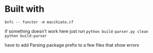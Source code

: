 # Built with

`bnfc -- functor -m macchiato.cf`

If something doesn't work here just run
`python build-parser.py clean`
`python build-parser`

have to add Parsing package prefix to a few files that show errors